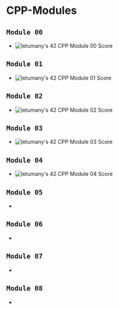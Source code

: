 # CPP-Modules

##  `Module 00` 
  - ![letumany's 42 CPP Module 00 Score](https://badge42.vercel.app/api/v2/cl1l8hert000609l6rjl6rx6o/project/2577455)
## `Module 01`
  - ![letumany's 42 CPP Module 01 Score](https://badge42.vercel.app/api/v2/cl1l8hert000609l6rjl6rx6o/project/2578343)
## `Module 02` 
  - ![letumany's 42 CPP Module 02 Score](https://badge42.vercel.app/api/v2/cl1l8hert000609l6rjl6rx6o/project/2584334)
## `Module 03`
  - ![letumany's 42 CPP Module 03 Score](https://badge42.vercel.app/api/v2/cl1l8hert000609l6rjl6rx6o/project/2585323)
## `Module 04`
  - ![letumany's 42 CPP Module 04 Score](https://badge42.vercel.app/api/v2/cl1l8hert000609l6rjl6rx6o/project/2586573)
## `Module 05`
  - 
## `Module 06`
  - 
## `Module 07`
  - 
## `Module 08`
  - 
